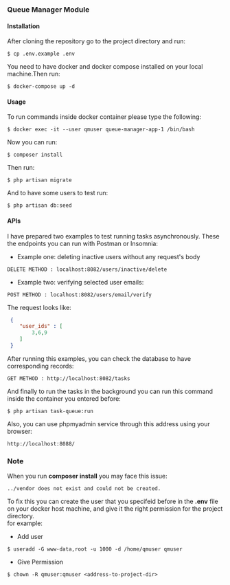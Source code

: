 ### Queue Manager Module

#### Installation 

After cloning the repository go to the project directory and run:
```
$ cp .env.example .env
```
You need to have docker and docker compose installed on your local machine.Then run:
```
$ docker-compose up -d 
```
#### Usage
To run commands inside docker container please type the following:
```
$ docker exec -it --user qmuser queue-manager-app-1 /bin/bash
```
Now you can run:
```
$ composer install
```
Then run: 
```
$ php artisan migrate
```
And to have some users to test run:
```
$ php artisan db:seed
```
#### APIs
I have prepared two examples to test running tasks asynchronously. These the endpoints you can run with Postman or Insomnia:   
* Example one: deleting inactive users without any request's body
````
DELETE METHOD : localhost:8082/users/inactive/delete
````
* Example two: verifying selected user emails:
```
POST METHOD : localhost:8082/users/email/verify
```
The request looks like: 
```json
 {
    "user_ids" : [
        3,6,9
    ]
 }
```
After running this examples, you can check the database to have corresponding records:
```
GET METHOD : http://localhost:8082/tasks
```
And finally to run the tasks in the background you can run this command inside the container you entered before:
```
$ php artisan task-queue:run
```
Also, you can use phpmyadmin service through this address using your browser:
```
http://localhost:8088/
```
### Note   
When you run **composer install** you may face this issue:   
```
../vendor does not exist and could not be created. 
```
To fix this you can create the user that you specifeid before in the **.env** file on your docker host machine, and give it the right permission for the project directory.   
for example:
- Add user
```
$ useradd -G www-data,root -u 1000 -d /home/qmuser qmuser
```
- Give Permission
```
$ chown -R qmuser:qmuser <address-to-project-dir>
```

